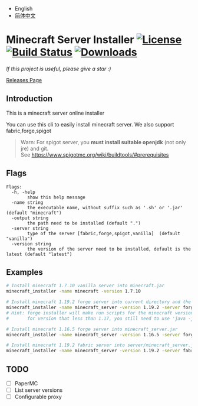 
- English
- [简体中文](./README_zh.MD)

Minecraft Server Installer
[![License](https://img.shields.io/github/license/kmcsr/server-installer)](https://github.com/kmcsr/server-installer/blob/main/LICENSE)
[![Build Status](https://img.shields.io/github/actions/workflow/status/kmcsr/server-installer/build-tag.yml)](https://github.com/kmcsr/server-installer/actions)
[![Downloads](https://img.shields.io/github/downloads/kmcsr/server-installer/total)](https://github.com/kmcsr/server-installer/releases)
========

*If this project is useful, please give a star :)*

[Releases Page](https://github.com/kmcsr/server-installer/releases/)

## Introduction

This is a minecraft server online installer

You can use this cli to easily install minecraft server.
We also support fabric,forge,spigot

> Warn: For spigot server, you **must install suitable openjdk** (not only jre) and git.  
>       See <https://www.spigotmc.org/wiki/buildtools/#prerequisites>

## Flags

```
Flags:
  -h, -help
        show this help message
  -name string
        the executable name, without suffix such as '.sh' or '.jar' (default "minecraft")
  -output string
        the path need to be installed (default ".")
  -server string
        type of the server [fabric,forge,spigot,vanilla]  (default "vanilla")
  -version string
        the version of the server need to be installed, default is the latest (default "latest")
```

## Examples

```sh
# Install minecraft 1.7.10 vanilla server into minecraft.jar
minecraft_installer -name minecraft -version 1.7.10
```

```sh
# Install minecraft 1.19.2 forge server into current directory and the executable is minecraft_server.sh or minecraft_server.bat for windows
minecraft_installer -name minecraft_server -version 1.19.2 -server forge
# Hint: forge installer will make run scripts for the minecraft version that higher or equal than 1.17
#       for version that less than 1.17, you still need to use 'java -jar' to run the server

# Install minecraft 1.16.5 forge server into minecraft_server.jar
minecraft_installer -name minecraft_server -version 1.16.5 -server forge
```

```sh
# Install minecraft 1.19.2 fabric server into server/minecraft_server.jar
minecraft_installer -name minecraft_server -version 1.19.2 -server fabric -path server
```

## TODO

- [ ] PaperMC
- [ ] List server versions
- [ ] Configurable proxy
